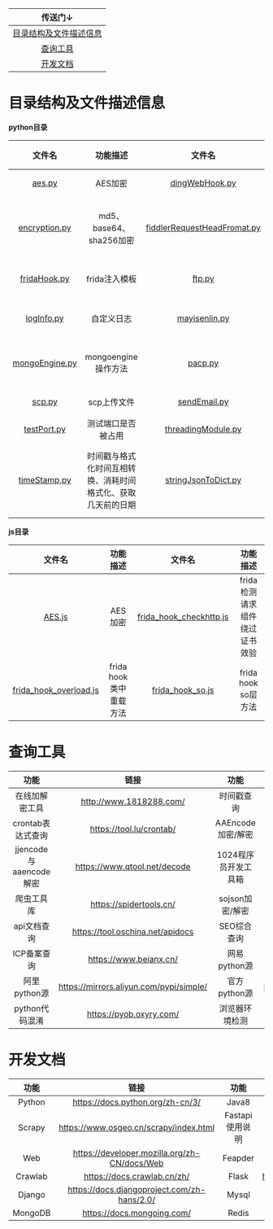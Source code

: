 |传送门↓|
|:-----:|
|[目录结构及文件描述信息](#目录结构及文件描述信息)|
|[查询工具](#查询工具)|
|[开发文档](#开发文档)|
# 


# 目录结构及文件描述信息


**python目录**

|文件名|功能描述|文件名|功能描述|
|:-----:|:-----:|:-----:|:-----:|
|[aes.py](python/aes.py)|AES加密|[dingWebHook.py](python/dingWebHook.py)|钉钉群发消息|
|[encryption.py](python/encryption.py)|md5、base64、sha256加密|[fiddlerRequestHeadFromat.py](python/fiddlerRequestHeadFromat.py)|fiddler请求头转换成json格式|
|[fridaHook.py](python/fridaHook.py)|frida注入模板|[ftp.py](python/ftp.py)|ftp上传、下载文件|
|[logInfo.py](python/logInfo.py)|自定义日志|[mayisenlin.py](python/mayisenlin.py)|蚂蚁森林物理工具|
|[mongoEngine.py](python/mongoEngine.py)|mongoengine操作方法|[pacp.py](python/pacp.py)|分析pacp包请求内容|
|[scp.py](python/scp.py)|scp上传文件|[sendEmail.py](python/sendEmail.py)|发送邮件|
|[testPort.py](python/testPort.py)|测试端口是否被占用|[threadingModule.py](python/threadingModule.py)|多线程|
|[timeStamp.py](python/timeStamp.py)|时间戳与格式化时间互相转换、消耗时间格式化、获取几天前的日期|[stringJsonToDict.py](python/stringJsonToDict.py)|字符串格式json转换成python字典|

**js目录**

|文件名|功能描述|文件名|功能描述
|:-----:|:-----:|:-----:|:-----:|
|[AES.js](js/AES.js)|AES加密|[frida_hook_checkhttp.js](js/frida_hook_checkhttp.js)|frida 检测请求组件绕过证书效验|
|[frida_hook_overload.js](js/frida_hook_overload.js)|frida hook类中重载方法|[frida_hook_so.js](js/frida_hook_so.js)|frida hook so层方法|


# 查询工具

|功能|链接|功能|链接|
|:-----:|:-----:|:-----:|:-----:|
|在线加解密工具|http://www.1818288.com/|时间戳查询|https://tool.lu/timestamp/|
|crontab表达式查询|https://tool.lu/crontab/|AAEncode加密/解密|http://www.atoolbox.net/Tool.php?Id=703|
|jjencode与aaencode解密|https://www.qtool.net/decode|1024程序员开发工具箱 |https://1024tools.com/|
|爬虫工具库|https://spidertools.cn/|sojson加密/解密|http://js.huojb.com/|
|api文档查询|https://tool.oschina.net/apidocs|SEO综合查询|https://www.aizhan.com/cha/|
|ICP备案查询|https://www.beianx.cn/|网易python源|https://mirrors.163.com/pypi/simple/|
|阿里python源|https://mirrors.aliyun.com/pypi/simple/|官方python源|https://mirrors.aliyun.com/pypi/simple/|
|python代码混淆|https://pyob.oxyry.com/|浏览器环境检测|https://bot.sannysoft.com/|

# 开发文档

|功能|链接|功能|链接|
|:-----:|:-----:|:-----:|:-----:|
|Python|https://docs.python.org/zh-cn/3/|Java8|https://www.matools.com/api/java8|
|Scrapy|https://www.osgeo.cn/scrapy/index.html|Fastapi使用说明|https://www.jianshu.com/nb/39726436|
|Web|https://developer.mozilla.org/zh-CN/docs/Web|Feapder|https://boris-code.gitee.io/feapder/|
|Crawlab|https://docs.crawlab.cn/zh/|Flask|https://dormousehole.readthedocs.io/en/latest/|
|Django|https://docs.djangoproject.com/zh-hans/2.0/|Mysql|https://www.mysqlzh.com/|
|MongoDB|https://docs.mongoing.com/|Redis|http://www.redis.cn/documentation.html|
